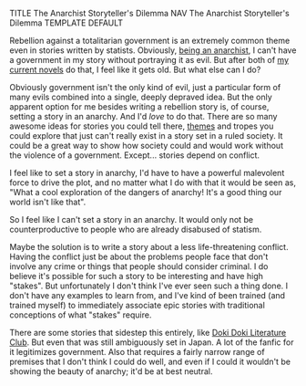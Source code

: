 TITLE The Anarchist Storyteller's Dilemma
NAV The Anarchist Storyteller's Dilemma
TEMPLATE DEFAULT

Rebellion against a totalitarian government is an extremely common theme even in stories written by statists. Obviously, [being an anarchist](/protagonism/anarchism), I can't have a government in my story without portraying it as evil. But after both of [my current novels](/works/) do that, I feel like it gets old. But what else can I do?

Obviously government isn't the only kind of evil, just a particular form of many evils combined into a single, deeply depraved idea. But the only apparent option for me besides writing a rebellion story is, of course, setting a story in an anarchy. And I'd *love* to do that. There are so many awesome ideas for stories you could tell there, [themes](themes) and tropes you could explore that just can't really exist in a story set in a ruled society. It could be a great way to show how society could and would work without the violence of a government. Except... stories depend on conflict.

I feel like to set a story in anarchy, I'd have to have a powerful malevolent force to drive the plot, and no matter what I do with that it would be seen as, "What a cool exploration of the dangers of anarchy! It's a good thing our world isn't like that".

So I feel like I can't set a story in an anarchy. It would only not be counterproductive to people who are already disabused of statism.

Maybe the solution is to write a story about a less life-threatening conflict. Having the conflict just be about the problems people face that don't involve any crime or things that people should consider criminal. I do believe it's possible for such a story to be interesting and have high "stakes". But unfortunately I don't think I've ever seen such a thing done. I don't have any examples to learn from, and I've kind of been trained (and trained myself) to immediately associate epic stories with traditional conceptions of what "stakes" require.

There are some stories that sidestep this entirely, like [Doki Doki Literature Club](/reviews/ddlc). But even that was still ambiguously set in Japan. A lot of the fanfic for it legitimizes government. Also that requires a fairly narrow range of premises that I don't think I could do well, and even if I could it wouldn't be showing the beauty of anarchy; it'd be at best neutral.
